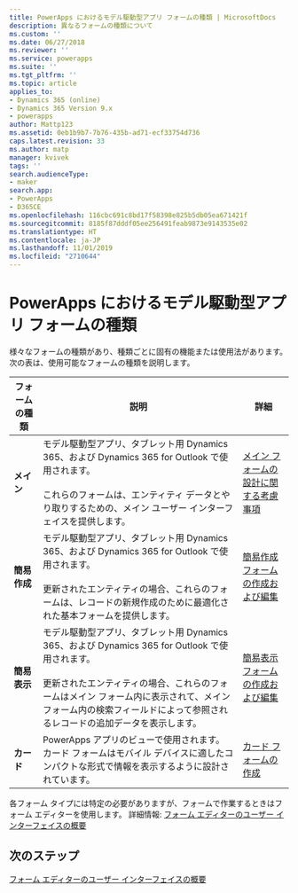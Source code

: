```yaml
---
title: PowerApps におけるモデル駆動型アプリ フォームの種類 | MicrosoftDocs
description: 異なるフォームの種類について
ms.custom: ''
ms.date: 06/27/2018
ms.reviewer: ''
ms.service: powerapps
ms.suite: ''
ms.tgt_pltfrm: ''
ms.topic: article
applies_to:
- Dynamics 365 (online)
- Dynamics 365 Version 9.x
- powerapps
author: Mattp123
ms.assetid: 0eb1b9b7-7b76-435b-ad71-ecf33754d736
caps.latest.revision: 33
ms.author: matp
manager: kvivek
tags: ''
search.audienceType:
- maker
search.app:
- PowerApps
- D365CE
ms.openlocfilehash: 116cbc691c8bd17f58398e825b5db05ea671421f
ms.sourcegitcommit: 8185f87dddf05ee256491feab9873e9143535e02
ms.translationtype: HT
ms.contentlocale: ja-JP
ms.lasthandoff: 11/01/2019
ms.locfileid: "2710644"
---
```

# <a name="type-of-model-driven-app-forms-in-powerapps"></a>PowerApps におけるモデル駆動型アプリ フォームの種類

 様々なフォームの種類があり、種類ごとに固有の機能または使用法があります。 次の表は、使用可能なフォームの種類を説明します。  
  
|フォームの種類|説明|詳細|  
|---------------|-----------------|-----------------|  
|**メイン**|モデル駆動型アプリ、タブレット用 Dynamics 365、および Dynamics 365 for Outlook で使用されます。<br /><br /> これらのフォームは、エンティティ データとやり取りするための、メイン ユーザー インターフェイスを提供します。|[メイン フォームの設計に関する考慮事項](design-considerations-main-forms.md)|    
|**簡易作成**|モデル駆動型アプリ、タブレット用 Dynamics 365、および Dynamics 365 for Outlook で使用されます。<br /><br /> 更新されたエンティティの場合、これらのフォームは、レコードの新規作成のために最適化された基本フォームを提供します。|[簡易作成フォームの作成および編集](create-edit-quick-view-forms.md) |  
|**簡易表示**|モデル駆動型アプリ、タブレット用 Dynamics 365、および Dynamics 365 for Outlook で使用されます。<br /><br /> 更新されたエンティティの場合、これらのフォームはメイン フォーム内に表示されて、メイン フォーム内の検索フィールドによって参照されるレコードの追加データを表示します。|[簡易表示フォームの作成および編集](create-edit-quick-view-forms.md)|  
|**カード** | PowerApps アプリのビューで使用されます。 カード フォームはモバイル デバイスに適したコンパクトな形式で情報を表示するように設計されています。 | [カード フォームの作成](create-card-forms.md) |

各フォーム タイプには特定の必要がありますが、フォームで作業するときはフォーム エディターを使用します。 詳細情報: [フォーム エディターのユーザー インターフェイスの概要](form-editor-user-interface-legacy.md)


## <a name="next-steps"></a>次のステップ

[フォーム エディターのユーザー インターフェイスの概要](form-editor-user-interface-legacy.md)
